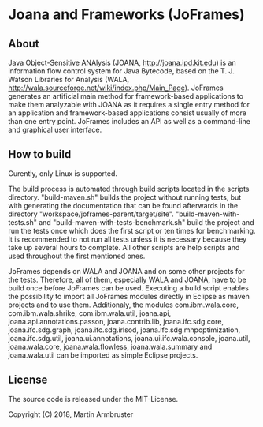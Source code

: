 # Joana and Frameworks (JoFrames)

## About

Java Object-Sensitive ANAlysis (JOANA, http://joana.ipd.kit.edu) is an information flow control system for Java Bytecode, based on the T. J. Watson Libraries for Analysis (WALA, http://wala.sourceforge.net/wiki/index.php/Main_Page). JoFrames generates an artificial main method for framework-based applications to make them analyzable with JOANA as it requires a single entry method for an application and framework-based applications consist usually of more than one entry point. JoFrames includes an API as well as a command-line and graphical user interface.

## How to build

Curently, only Linux is supported.

The build process is automated through build scripts located in the scripts directory. "build-maven.sh" builds the project without running tests, but with generating the documentation that can be found afterwards in the directory "workspace/joframes-parent/target/site". "build-maven-with-tests.sh" and "build-maven-with-tests-benchmark.sh" build the project and run the tests once which does the first script or ten times for benchmarking. It is recommended to not run all tests unless it is necessary because they take up several hours to complete. All other scripts are help scripts and used throughout the first mentioned ones.

JoFrames depends on WALA and JOANA and on some other projects for the tests. Therefore, all of them, especially WALA and JOANA, have to be build once before JoFrames can be used. Executing a build script enables the possibility to import all JoFrames modules directly in Eclipse as maven projects and to use them. Additionaly, the modules com.ibm.wala.core, com.ibm.wala.shrike, com.ibm.wala.util, joana.api, joana.api.annotations.passon, joana.contrib.lib, joana.ifc.sdg.core, joana.ifc.sdg.graph, joana.ifc.sdg.irlsod, joana.ifc.sdg.mhpoptimization, joana.ifc.sdg.util, joana.ui.annotations, joana.ui.ifc.wala.console, joana.util, joana.wala.core, joana.wala.flowless, joana.wala.summary and joana.wala.util can be imported as simple Eclipse projects.

## License

The source code is released under the MIT-License.

Copyright (C) 2018, Martin Armbruster

